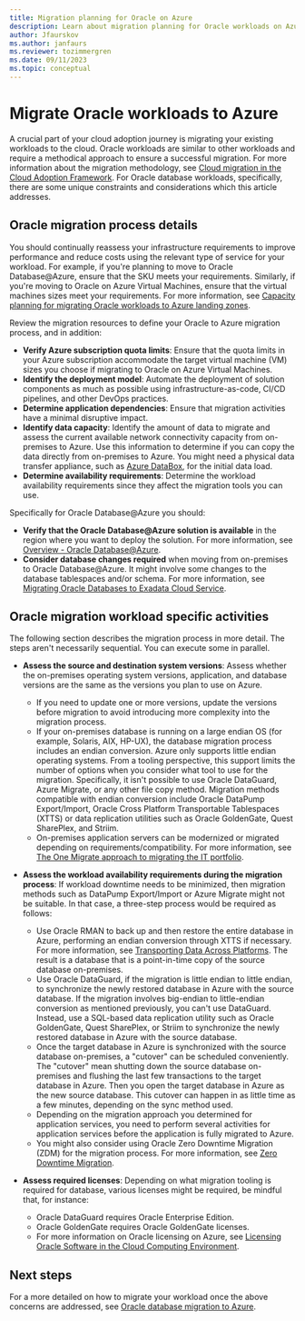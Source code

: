```yaml
---
title: Migration planning for Oracle on Azure
description: Learn about migration planning for Oracle workloads on Azure.
author: Jfaurskov
ms.author: janfaurs
ms.reviewer: tozimmergren
ms.date: 09/11/2023
ms.topic: conceptual
---
```


# Migrate Oracle workloads to Azure

A crucial part of your cloud adoption journey is migrating your existing workloads to the cloud. Oracle workloads are similar to other workloads and require a methodical approach to ensure a successful migration. For more information about the migration methodology, see [Cloud migration in the Cloud Adoption Framework](../../migrate/index.md). For Oracle database workloads, specifically, there are some unique constraints and considerations which this article addresses.

## Oracle migration process details

You should continually reassess your infrastructure requirements to improve performance and reduce costs using the relevant type of service for your workload. For example, if you're planning to move to Oracle Database@Azure, ensure that the SKU meets your requirements. Similarly, if you're moving to Oracle on Azure Virtual Machines, ensure that the virtual machines sizes meet your requirements. For more information, see [Capacity planning for migrating Oracle workloads to Azure landing zones](./oracle-capacity-planning.md).

Review the migration resources to define your Oracle to Azure migration process, and in addition:

- **Verify Azure subscription quota limits**: Ensure that the quota limits in your Azure subscription accommodate the target virtual machine (VM) sizes you choose if migrating to Oracle on Azure Virtual Machines.
- **Identify the deployment model**: Automate the deployment of solution components as much as possible using infrastructure-as-code, CI/CD pipelines, and other DevOps practices.
- **Determine application dependencies**: Ensure that migration activities have a minimal disruptive impact.
- **Identify data capacity**: Identify the amount of data to migrate and assess the current available network connectivity capacity from on-premises to Azure. Use this information to determine if you can copy the data directly from on-premises to Azure. You might need a physical data transfer appliance, such as [Azure DataBox](/azure/databox/data-box-overview), for the initial data load.
- **Determine availability requirements**: Determine the workload availability requirements since they affect the migration tools you can use.

Specifically for Oracle Database@Azure you should:

- **Verify that the Oracle Database@Azure solution is available** in the region where you want to deploy the solution. For more information, see [Overview - Oracle Database@Azure](/azure/oracle/oracle-db/database-overview#available-regions).
- **Consider database changes required** when moving from on-premises to Oracle Database@Azure. It might involve some changes to the database tablespaces and/or schema. For more information, see [Migrating Oracle Databases to Exadata Cloud Service](https://docs.oracle.com/en/cloud/paas/database-dbaas-cloud/csdbi/considerations-migrating-premises-database-dbcs.html#GUID-5F6B4B4F-5B1C-4F1C-9F1A-5F6F6F6F6F6F).

## Oracle migration workload specific activities

The following section describes the migration process in more detail. The steps aren't necessarily sequential. You can execute some in parallel.

- **Assess the source and destination system versions**: Assess whether the on-premises operating system versions, application, and database versions are the same as the versions you plan to use on Azure.
  - If you need to update one or more versions, update the versions before migration to avoid introducing more complexity into the migration process.
  - If your on-premises database is running on a large endian OS (for example, Solaris, AIX, HP-UX), the database migration process includes an endian conversion. Azure only supports little endian operating systems. From a tooling perspective, this support limits the number of options when you consider what tool to use for the migration. Specifically, it isn't possible to use Oracle DataGuard, Azure Migrate, or any other file copy method. Migration methods compatible with endian conversion include Oracle DataPump Export/Import, Oracle Cross Platform Transportable Tablespaces (XTTS) or data replication utilities such as Oracle GoldenGate, Quest SharePlex, and Striim.
  - On-premises application servers can be modernized or migrated depending on requirements/compatibility. For more information, see [The One Migrate approach to migrating the IT portfolio](../index.md).

- **Assess the workload availability requirements during the migration process**: If workload downtime needs to be minimized, then migration methods such as DataPump Export/Import or Azure Migrate might not be suitable. In that case, a three-step process would be required as follows:
  - Use Oracle RMAN to back up and then restore the entire database in Azure, performing an endian conversion through XTTS if necessary. For more information, see [Transporting Data Across Platforms](https://docs.oracle.com/en/database/oracle/oracle-database/23/admin/transporting-data.html#GUID-FE3003B9-605A-4269-B167-005AC778C870). The result is a database that is a point-in-time copy of the source database on-premises.
  - Use Oracle DataGuard, if the migration is little endian to little endian, to synchronize the newly restored database in Azure with the source database. If the migration involves big-endian to little-endian conversion as mentioned previously, you can't use DataGuard. Instead, use a SQL-based data replication utility such as Oracle GoldenGate, Quest SharePlex, or Striim to synchronize the newly restored database in Azure with the source database.
  - Once the target database in Azure is synchronized with the source database on-premises, a "cutover" can be scheduled conveniently. The "cutover" mean shutting down the source database on-premises and flushing the last few transactions to the target database in Azure. Then you open the target database in Azure as the new source database. This cutover can happen in as little time as a few minutes, depending on the sync method used.
  - Depending on the migration approach you determined for application services, you need to perform several activities for application services before the application is fully migrated to Azure.
  - You might also consider using Oracle Zero Downtime Migration (ZDM) for the migration process. For more information, see [Zero Downtime Migration](https://www.oracle.com/database/zero-downtime-migration/).

- **Assess required licenses**: Depending on what migration tooling is required for database, various licenses might be required, be mindful that, for instance:

  - Oracle DataGuard requires Oracle Enterprise Edition.
  - Oracle GoldenGate requires Oracle GoldenGate licenses.
  - For more information on Oracle licensing on Azure, see [Licensing Oracle Software in the Cloud Computing Environment](https://www.oracle.com/us/corporate/pricing/cloud-licensing-070579.pdf).
  
## Next steps

For a more detailed on how to migrate your workload once the above concerns are addressed, see [Oracle database migration to Azure](/azure/architecture/solution-ideas/articles/reference-architecture-for-oracle-database-migration-to-azure).
